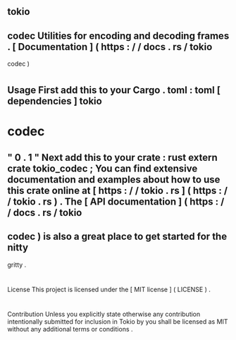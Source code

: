 #
tokio
-
codec
Utilities
for
encoding
and
decoding
frames
.
[
Documentation
]
(
https
:
/
/
docs
.
rs
/
tokio
-
codec
)
#
#
Usage
First
add
this
to
your
Cargo
.
toml
:
toml
[
dependencies
]
tokio
-
codec
=
"
0
.
1
"
Next
add
this
to
your
crate
:
rust
extern
crate
tokio_codec
;
You
can
find
extensive
documentation
and
examples
about
how
to
use
this
crate
online
at
[
https
:
/
/
tokio
.
rs
]
(
https
:
/
/
tokio
.
rs
)
.
The
[
API
documentation
]
(
https
:
/
/
docs
.
rs
/
tokio
-
codec
)
is
also
a
great
place
to
get
started
for
the
nitty
-
gritty
.
#
#
License
This
project
is
licensed
under
the
[
MIT
license
]
(
LICENSE
)
.
#
#
#
Contribution
Unless
you
explicitly
state
otherwise
any
contribution
intentionally
submitted
for
inclusion
in
Tokio
by
you
shall
be
licensed
as
MIT
without
any
additional
terms
or
conditions
.
